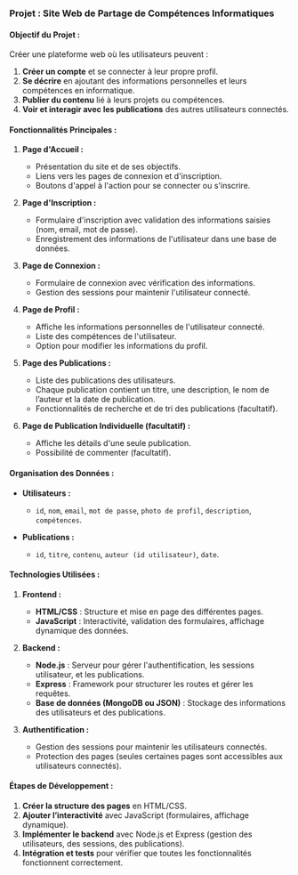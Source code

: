 ### Projet : Site Web de Partage de Compétences Informatiques

#### **Objectif du Projet :**
Créer une plateforme web où les utilisateurs peuvent :
1. **Créer un compte** et se connecter à leur propre profil.
2. **Se décrire** en ajoutant des informations personnelles et leurs compétences en informatique.
3. **Publier du contenu** lié à leurs projets ou compétences.
4. **Voir et interagir avec les publications** des autres utilisateurs connectés.

#### **Fonctionnalités Principales :**
1. **Page d'Accueil :**
   - Présentation du site et de ses objectifs.
   - Liens vers les pages de connexion et d'inscription.
   - Boutons d'appel à l'action pour se connecter ou s'inscrire.

2. **Page d'Inscription :**
   - Formulaire d'inscription avec validation des informations saisies (nom, email, mot de passe).
   - Enregistrement des informations de l'utilisateur dans une base de données.

3. **Page de Connexion :**
   - Formulaire de connexion avec vérification des informations.
   - Gestion des sessions pour maintenir l'utilisateur connecté.

4. **Page de Profil :**
   - Affiche les informations personnelles de l'utilisateur connecté.
   - Liste des compétences de l'utilisateur.
   - Option pour modifier les informations du profil.

5. **Page des Publications :**
   - Liste des publications des utilisateurs.
   - Chaque publication contient un titre, une description, le nom de l’auteur et la date de publication.
   - Fonctionnalités de recherche et de tri des publications (facultatif).

6. **Page de Publication Individuelle (facultatif) :**
   - Affiche les détails d'une seule publication.
   - Possibilité de commenter (facultatif).

#### **Organisation des Données :**
- **Utilisateurs :**
  - `id`, `nom`, `email`, `mot de passe`, `photo de profil`, `description`, `compétences`.
  
- **Publications :**
  - `id`, `titre`, `contenu`, `auteur (id utilisateur)`, `date`.

#### **Technologies Utilisées :**
1. **Frontend :**
   - **HTML/CSS** : Structure et mise en page des différentes pages.
   - **JavaScript** : Interactivité, validation des formulaires, affichage dynamique des données.

2. **Backend :**
   - **Node.js** : Serveur pour gérer l'authentification, les sessions utilisateur, et les publications.
   - **Express** : Framework pour structurer les routes et gérer les requêtes.
   - **Base de données (MongoDB ou JSON)** : Stockage des informations des utilisateurs et des publications.

3. **Authentification :**
   - Gestion des sessions pour maintenir les utilisateurs connectés.
   - Protection des pages (seules certaines pages sont accessibles aux utilisateurs connectés).

#### **Étapes de Développement :**
1. **Créer la structure des pages** en HTML/CSS.
2. **Ajouter l’interactivité** avec JavaScript (formulaires, affichage dynamique).
3. **Implémenter le backend** avec Node.js et Express (gestion des utilisateurs, des sessions, des publications).
4. **Intégration et tests** pour vérifier que toutes les fonctionnalités fonctionnent correctement.
